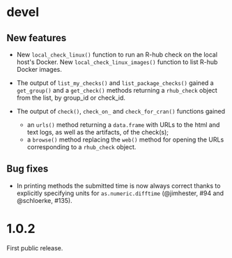 # devel

## New features

* New `local_check_linux()` function to run an R-hub check on the local
  host's Docker. New `local_check_linux_images()` function to list R-hub
  Docker images.

* The output of `list_my_checks()` and `list_package_checks()` gained a
  `get_group()` and a `get_check()` methods returning a `rhub_check` object
  from the list, by group_id or check_id.

* The output of `check()`, `check_on_` and `check_for_cran()` functions
  gained
    * an `urls()` method returning a `data.frame` with URLs to the html and
    text logs, as well as the artifacts, of the check(s);
    * a `browse()` method replacing the `web()` method for opening the
  URLs corresponding to a `rhub_check` object.

## Bug fixes

* In printing methods the submitted time is now always correct thanks to
  explicitly specifying units for `as.numeric.difftime` (@jimhester, #94
  and @schloerke, #135).

# 1.0.2

First public release.
